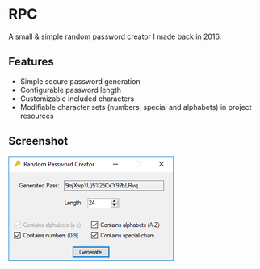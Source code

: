 # RPC
A small & simple random password creator I made back in 2016.

## Features
* Simple secure password generation
* Configurable password length
* Customizable included characters
* Modifiable character sets (numbers, special and alphabets) in project resources

## Screenshot
![UI preview](/Resources/ui-preview.png)
